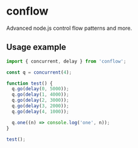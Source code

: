 # conflow

Advanced node.js control flow patterns and more.

## Usage example

```typescript
import { concurrent, delay } from 'conflow';

const q = concurrent(4);

function test() {
  q.go(delay(0, 5000));
  q.go(delay(1, 4000));
  q.go(delay(2, 3000));
  q.go(delay(3, 2000));
  q.go(delay(4, 1000));

  q.one((n) => console.log('one', n));
}

test();
```